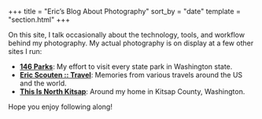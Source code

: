 +++
title = "Eric’s Blog About Photography"
sort_by = "date"
template = "section.html"
+++

On this site, I talk occasionally about the technology, tools, and workflow behind my photography. My actual photography is on display at a few other sites I run:

* **[146 Parks](https://146parks.blog)**: My effort to visit every state park in Washington state.
* **[Eric Scouten :: Travel](https://ericscouten.travel)**: Memories from various travels around the US and the world.
* **[This Is North Kitsap](https://thisisnorthkitsap.com)**: Around my home in Kitsap County, Washington.

Hope you enjoy following along!
